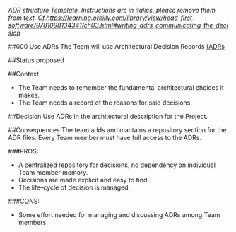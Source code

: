 _ADR structure Template. Instructions are in italics, please remove them from text.
Cf.<https://learning.oreilly.com/library/view/head-first-software/9781098134341/ch03.html#writing_adrs_communicating_the_decision>_

##000 Use ADRs
The Team will use Architectural Decision Records
[(ADRs](https://learning.oreilly.com/library/view/head-first-software/9781098134341/ch03.html#architectural_decision_records_left_pare)

##Status
proposed

##Context
 - The Team needs to remember the fundamental architectural choices it makes.
 - The Team needs a record of the reasons for said decisions.

##Decision
Use ADRs in the architectural description for the Project.

##Consequences
The team adds and mantains a repository section for the ADR files.
Every Team member must have full access to the ADRs.

###PROS:
 - A centralized repository for decisions, no dependency on individual Team member memory.
 - Decisions are made explicit and easy to find.
 - The life–cycle of decision is managed.

###CONS:
 - Some effort needed for managing and discussing ADRs among Team members.
